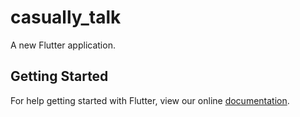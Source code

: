# casually_talk

A new Flutter application.

## Getting Started

For help getting started with Flutter, view our online
[documentation](https://flutter.io/).
